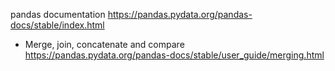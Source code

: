 
pandas documentation https://pandas.pydata.org/pandas-docs/stable/index.html
- Merge, join, concatenate and compare https://pandas.pydata.org/pandas-docs/stable/user_guide/merging.html
